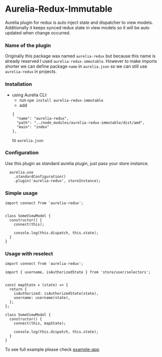 # Aurelia-Redux-Immutable

Aurelia plugin for redux is auto inject state and dispatcher to view models. Additionally it keeps synced redux state in view models so it will be auto updated when change occurred.


### Name of the plugin
Originally this package was named `aurelia-redux` but because this name is already reserved I used `aurelia-redux-immutable`.
However to make imports shorter we can define package `name` in `aurelia.json` so we can still use `aurelia-redux` in projects.


### Installation

* using Aurelia CLI:
  * run `npm install aurelia-redux-immutable`
  * add
  ```
  {
    "name": "aurelia-redux",
    "path": "../node_modules/aurelia-redux-immutable/dist/amd",
    "main": "index"
  },
  ```
  to `aurelia.json`

### Configuration

Use this plugin as standard aurelia plugin, just pass your store instance.
```
  aurelia.use
    .standardConfiguration()
    .plugin('aurelia-redux', storeInstance);
```

### Simple usage


```
import connect from 'aurelia-redux';


class SomeViewModel {
  constructor() {
    connect(this);

    console.log(this.dispatch, this.state);
  }
}
```

### Usage with reselect

```
import connect from 'aurelia-redux';

import { username, isAuthorizedState } from 'store/user/selectors';


const mapState = (state) => {
  return {
    isAuthorized: isAuthorizedState(state),
    username: username(state),
  };
};

class SomeViewModel {
  constructor() {
    connect(this, mapState);

    console.log(this.dispatch, this.state);
  }
}
```

To see full example please check [example-app](./doc/example-app/)
